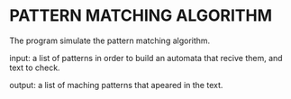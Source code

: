 # PATTERN MATCHING ALGORITHM

The program simulate the pattern matching algorithm.

input: a list of patterns in order to build an automata that recive them, and text to check.

output: a list of maching patterns that apeared in the text.
